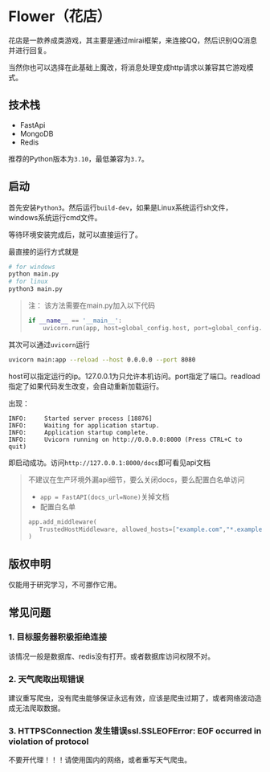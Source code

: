# Flower（花店）

花店是一款养成类游戏，其主要是通过mirai框架，来连接QQ，然后识别QQ消息并进行回复。

当然你也可以选择在此基础上魔改，将消息处理变成http请求以兼容其它游戏模式。

## 技术栈

- FastApi
- MongoDB
- Redis

推荐的Python版本为`3.10`，最低兼容为`3.7`。

## 启动

首先安装`Python3`。然后运行`build-dev`，如果是Linux系统运行sh文件，windows系统运行cmd文件。

等待环境安装完成后，就可以直接运行了。

最直接的运行方式就是

```bash
# for windows
python main.py
# for linux
python3 main.py
```

> 注： 该方法需要在main.py加入以下代码
> ```python
> if __name__ == '__main__':
>     uvicorn.run(app, host=global_config.host, port=global_config.port)
> ```

其次可以通过`uvicorn`运行

```bash
uvicorn main:app --reload --host 0.0.0.0 --port 8080
```

host可以指定运行的ip。127.0.0.1为只允许本机访问。port指定了端口。readload指定了如果代码发生改变，会自动重新加载运行。

出现：

```
INFO:     Started server process [18876]
INFO:     Waiting for application startup.
INFO:     Application startup complete.
INFO:     Uvicorn running on http://0.0.0.0:8000 (Press CTRL+C to quit)
```

即启动成功。访问`http://127.0.0.1:8000/docs`即可看见api文档

> 不建议在生产环境外漏api细节，要么关闭docs，要么配置白名单访问
> - `app = FastAPI(docs_url=None)`关掉文档
> - 配置白名单
> ```python
> app.add_middleware(
>    TrustedHostMiddleware, allowed_hosts=["example.com","*.example.com"] 
> )
> ```

## 版权申明

仅能用于研究学习，不可挪作它用。

## 常见问题

### 1. 目标服务器积极拒绝连接

该情况一般是数据库、redis没有打开。或者数据库访问权限不对。

### 2. 天气爬取出现错误

建议重写爬虫，没有爬虫能够保证永远有效，应该是爬虫过期了，或者网络波动造成无法爬取数据。

### 3. HTTPSConnection 发生错误ssl.SSLEOFError: EOF occurred in violation of protocol

不要开代理！！！请使用国内的网络，或者重写天气爬虫。
